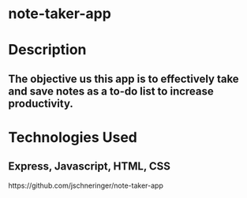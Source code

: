 # note-taker-app

<h1>Description</h1>
<h2>The objective us this app is to effectively take and save notes as a to-do list to increase productivity.</h2>

<h1>Technologies Used</h1>
<h2>Express, Javascript, HTML, CSS </h2>

<Links>
  https://github.com/jschneringer/note-taker-app
